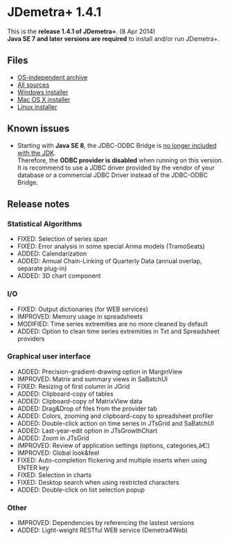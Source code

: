 # JDemetra+ 1.4.1

This is the **release 1.4.1 of JDemetra+**. (8 Apr 2014)  
**Java SE 7 and later versions are required** to install and/or run JDemetra+.

## Files

* [OS-independent archive](https://joinup.ec.europa.eu/system/files/1b/12/18/jdemetra-1.4.1.zip)
* [All sources](https://joinup.ec.europa.eu/system/files/ad/c9/61/jdemetra-1.4.1-sources.zip)
* [Windows installer](https://joinup.ec.europa.eu/system/files/68/40/f4/jdemetra-1.4.1-windows.exe)
* [Mac OS X installer](https://joinup.ec.europa.eu/system/files/e5/a4/19/jdemetra-1.4.1-macosx.tgz)
* [Linux installer](https://joinup.ec.europa.eu/system/files/cc/68/5c/jdemetra-1.4.1-linux.sh)

## Known issues

* Starting with **Java SE 8**, the JDBC-ODBC Bridge is [no longer included with the JDK](http://docs.oracle.com/javase/7/docs/technotes/guides/jdbc/bridge.html).  
Therefore, the **ODBC provider is disabled** when running on this version. It is recommend to use a JDBC driver provided by the vendor of your database or a commercial JDBC Driver instead of the JDBC-ODBC Bridge.

## Release notes

### Statistical Algorithms

* FIXED: Selection of series span 
* FIXED: Error analysis in some special Arima models (TramoSeats) 
* ADDED: Calendarization 
* ADDED: Annual Chain-Linking of Quarterly Data (annual overlap, separate plug-in) 
* ADDED: 3D chart component 

### I/O

* FIXED: Output dictionaries (for WEB services) 
* IMPROVED: Memory usage in spreadsheets 
* MODIFIED: Time series extremities are no more cleaned by default 
* ADDED: Option to clean time series extremities in Txt and Spreadsheet providers 

### Graphical user interface

* ADDED: Precision-gradient-drawing option in MarginView 
* IMPROVED: Matrix and summary views in SaBatchUI 
* FIXED: Resizing of first column in JGrid 
* ADDED: Clipboard-copy of tables 
* ADDED: Clipboard-copy of MatrixView data 
* ADDED: Drag&Drop of files from the provider tab 
* ADDED: Colors, zooming and clipboard-copy to spreadsheet profiler 
* ADDED: Double-click action on time series in JTsGrid and SaBatchUI 
* ADDED: Last-year-edit option in JTsGrowthChart 
* ADDED: Zoom in JTsGrid 
* IMPROVED: Review of application settings (options, categories,â€¦) 
* IMPROVED: Global look&feel 
* FIXED: Auto-completion flickering and multiple inserts when using ENTER key 
* FIXED: Selection in charts 
* FIXED: Desktop search when using restricted characters 
* ADDED: Double-click on list selection popup 

### Other

* IMPROVED: Dependencies by referencing the lastest versions 
* ADDED: Light-weight RESTful WEB service (Demetra4Web) 
